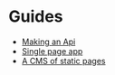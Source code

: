 # Guides

 - [Making an Api](api.md)
 - [Single page app](single_page.md)
 - [A CMS of static pages](static_pages.md)
